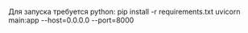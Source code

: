 Для запуска требуется python:
pip install -r requirements.txt
uvicorn main:app --host=0.0.0.0 --port=8000
